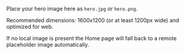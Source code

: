 Place your hero image here as `hero.jpg` or `hero.png`.

Recommended dimensions: 1600x1200 (or at least 1200px wide) and optimized for web.

If no local image is present the Home page will fall back to a remote placeholder image automatically.